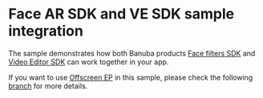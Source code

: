 # Face AR SDK and VE SDK sample integration  
The sample demonstrates how both Banuba products [Face filters SDK](https://www.banuba.com/facear-sdk/face-filters) and [Video Editor SDK](https://www.banuba.com/video-editor-sdk) can work together in your app.

If you want to use [Offscreen EP](https://docs.banuba.com/face-ar-sdk/android/android_oep_overview) in this sample, please check the following [branch](https://github.com/Banuba/FaceAR-VE-sample-Android/tree/oep_flow) for more details.
